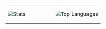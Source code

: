 <table>
<tr>
<td valign="top" style="width: 50%;">

![Stats](https://github-readme-stats.vercel.app/api?username=Matteo-stefaa&show_icons=true&theme=synthwave&count_private=true&include_all_commits=true)

</td>
</td>
<td valign="top" style="width: 50%;">

![Top Languages](https://github-readme-stats.vercel.app/api/top-langs/?username=matteo_stefaa&langs_count=10&theme=synthwave&layout=compact)

</td>
</tr>
</table>
